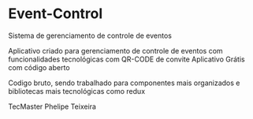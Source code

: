 # Event-Control
 Sistema de gerenciamento de controle de eventos
 
Aplicativo criado para gerenciamento de controle de eventos com funcionalidades tecnológicas com QR-CODE de convite
Aplicativo Grátis com código aberto

Codigo bruto, sendo trabalhado para componentes mais organizados e bibliotecas mais tecnológicas como redux

TecMaster
Phelipe Teixeira

